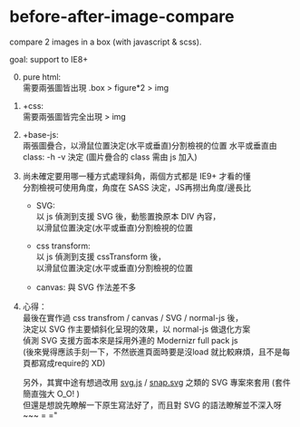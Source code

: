 before-after-image-compare
==========================

compare 2 images in a box (with javascript &amp; scss).

goal: support to IE8+

0. pure html:  
    需要兩張圖皆出現
    .box > figure*2 > img

1. +css:  
    需要兩張圖皆完全出現 > img

2. +base-js:  
    兩張圖疊合，以滑鼠位置決定(水平或垂直)分割檢視的位置
    水平或垂直由 class: -h -v 決定
    (圖片疊合的 class 需由 js 加入)

3. 尚未確定要用哪一種方式處理斜角，兩個方式都是 IE9+ 才看的懂  
    分割檢視可使用角度，角度在 SASS 決定，JS再撈出角度/邊長比
    + SVG:  
        以 js 偵測到支援 SVG 後，動態置換原本 DIV 內容，  
        以滑鼠位置決定(水平或垂直)分割檢視的位置

    + css transform:  
        以 js 偵測到支援 cssTransform 後，  
        以滑鼠位置決定(水平或垂直)分割檢視的位置
    
    + canvas:
        與 SVG 作法差不多

4. 心得：  
    最後在實作過 css transfrom / canvas / SVG / normal-js 後，  
    決定以 SVG 作主要傾斜化呈現的效果，以 normal-js 做退化方案  
    偵測 SVG 支援方面本來是採用外連的 Modernizr full pack js  
    (後來覺得應該手刻一下，不然嵌進頁面時要是沒load 就比較麻煩，且不是每頁都寫成require的 XD)
    
    另外，其實中途有想過改用 [svg.js](http://svgjs.com/) / [snap.svg](http://snapsvg.io/start/) 之類的 SVG 專案來套用 (套件簡直強大 O_O! )  
    但還是想說先瞭解一下原生寫法好了，而且對 SVG 的語法瞭解並不深入呀~~~ = ="
